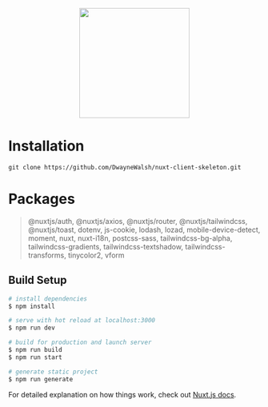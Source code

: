 <p align="center"><img src="https://i.imgur.com/enGExfP.png" width="220"></p>


# Installation

```
git clone https://github.com/DwayneWalsh/nuxt-client-skeleton.git
```

# Packages

> @nuxtjs/auth,
> @nuxtjs/axios,
> @nuxtjs/router,
> @nuxtjs/tailwindcss,
> @nuxtjs/toast,
> dotenv,
> js-cookie,
> lodash,
> lozad,
> mobile-device-detect,
> moment,
> nuxt,
> nuxt-i18n,
> postcss-sass,
> tailwindcss-bg-alpha,
> tailwindcss-gradients,
> tailwindcss-textshadow,
> tailwindcss-transforms,
> tinycolor2,
> vform


## Build Setup

```bash
# install dependencies
$ npm install

# serve with hot reload at localhost:3000
$ npm run dev

# build for production and launch server
$ npm run build
$ npm run start

# generate static project
$ npm run generate
```

For detailed explanation on how things work, check out [Nuxt.js docs](https://nuxtjs.org).
